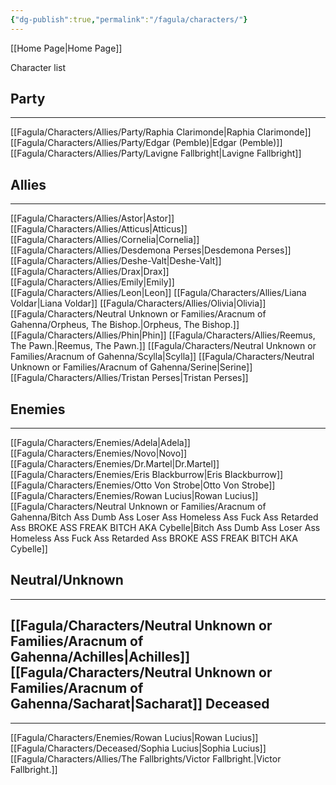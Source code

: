 ```yaml
---
{"dg-publish":true,"permalink":"/fagula/characters/"}
---
```


[[Home Page\|Home Page]]

Character list


Party
--
___
[[Fagula/Characters/Allies/Party/Raphia Clarimonde\|Raphia Clarimonde]]
[[Fagula/Characters/Allies/Party/Edgar (Pemble)\|Edgar (Pemble)]]
[[Fagula/Characters/Allies/Party/Lavigne Fallbright\|Lavigne Fallbright]]

Allies
--
__________________
[[Fagula/Characters/Allies/Astor\|Astor]]
[[Fagula/Characters/Allies/Atticus\|Atticus]]
[[Fagula/Characters/Allies/Cornelia\|Cornelia]]
[[Fagula/Characters/Allies/Desdemona Perses\|Desdemona Perses]]
[[Fagula/Characters/Allies/Deshe-Valt\|Deshe-Valt]]
[[Fagula/Characters/Allies/Drax\|Drax]]
[[Fagula/Characters/Allies/Emily\|Emily]]
[[Fagula/Characters/Allies/Leon\|Leon]]
[[Fagula/Characters/Allies/Liana Voldar\|Liana Voldar]]
[[Fagula/Characters/Allies/Olivia\|Olivia]]
[[Fagula/Characters/Neutral Unknown or Families/Aracnum of Gahenna/Orpheus, The Bishop.\|Orpheus, The Bishop.]]
[[Fagula/Characters/Allies/Phin\|Phin]]
[[Fagula/Characters/Allies/Reemus, The Pawn.\|Reemus, The Pawn.]]
[[Fagula/Characters/Neutral Unknown or Families/Aracnum of Gahenna/Scylla\|Scylla]]
[[Fagula/Characters/Neutral Unknown or Families/Aracnum of Gahenna/Serine\|Serine]]
[[Fagula/Characters/Allies/Tristan Perses\|Tristan Perses]]

Enemies
--
___
[[Fagula/Characters/Enemies/Adela\|Adela]]
[[Fagula/Characters/Enemies/Novo\|Novo]]
[[Fagula/Characters/Enemies/Dr.Martel\|Dr.Martel]]
[[Fagula/Characters/Enemies/Eris Blackburrow\|Eris Blackburrow]]
[[Fagula/Characters/Enemies/Otto Von Strobe\|Otto Von Strobe]]
[[Fagula/Characters/Enemies/Rowan Lucius\|Rowan Lucius]]
[[Fagula/Characters/Neutral Unknown or Families/Aracnum of Gahenna/Bitch Ass Dumb Ass Loser Ass Homeless Ass Fuck Ass Retarded Ass BROKE ASS FREAK BITCH AKA Cybelle\|Bitch Ass Dumb Ass Loser Ass Homeless Ass Fuck Ass Retarded Ass BROKE ASS FREAK BITCH AKA Cybelle]]



Neutral/Unknown
--
___
[[Fagula/Characters/Neutral Unknown or Families/Aracnum of Gahenna/Achilles\|Achilles]]
[[Fagula/Characters/Neutral Unknown or Families/Aracnum of Gahenna/Sacharat\|Sacharat]]
Deceased
--
___
[[Fagula/Characters/Enemies/Rowan Lucius\|Rowan Lucius]]
[[Fagula/Characters/Deceased/Sophia Lucius\|Sophia Lucius]]
[[Fagula/Characters/Allies/The Fallbrights/Victor Fallbright.\|Victor Fallbright.]]
